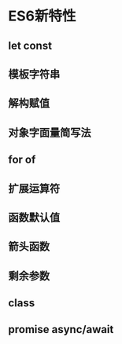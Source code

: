 # ES6新特性

## let const



## 模板字符串



## 解构赋值



## 对象字面量简写法



## for of





## 扩展运算符



## 函数默认值

## 箭头函数



## 剩余参数



## class



## promise async/await